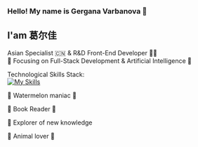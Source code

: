 ### Hello! My name is Gergana Varbanova 👩
## I'am 葛尔佳 
Asian Specialist 🇨🇳 & R&D  Front-End Developer 👩‍💻 <br>
🎯 Focusing on Full-Stack Development & Artificial Intelligence 🦾

Technological Skills Stack:<br>
[![My Skills](https://skillicons.dev/icons?i=js,html,css,nodejs,bootstrap,cs,dotnet,jenkins,npm,postman,react,redux,py,sublime,visualstudio,vscode,wordpress,git,github,jquery)](https://skillicons.dev)

:watermelon:  Watermelon maniac 🍉 <br>

📘 Book Reader 📘 <br>

:book: Explorer of new knowledge <br>

:dog: Animal lover :panda_face:






